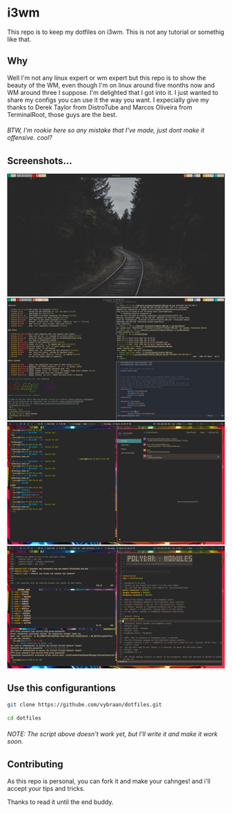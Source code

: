 # i3wm
This repo is to keep my dotfiles on i3wm.  This is not any tutorial or somethig like that.

## Why
Well I'm not any linux expert or wm expert but this repo is to show the beauty of the WM, even though I'm on linux around five months now and WM around three I suppose. I'm delighted that I got into it. I just wanted to share my configs you can use it the way you want. I expecially give my thanks to Derek Taylor from DistroTube and Marcos Oliveira from TerminalRoot, those guys are the best.
###### BTW, I'm rookie here so any mistake that I've made, just dont make it offensive. cool?

## Screenshots...
![Example...](https://raw.githubusercontent.com/vybraan/dotfiles/i3wm/pics/1.png)
![Example...](https://raw.githubusercontent.com/vybraan/dotfiles/i3wm/pics/2.png)
![Example...](https://raw.githubusercontent.com/vybraan/dotfiles/i3wm/pics/1.2.png)
![Example...](https://raw.githubusercontent.com/vybraan/dotfiles/i3wm/pics/1.4.png)



## Use this configurantions
```bash
git clone https://githube.com/vybraan/dotfiles.git
```
```bash
cd dotfiles
```

###### NOTE: The script above doesn't work yet, but I'll write it and make it work soon.

## Contributing 
As this repo is personal, you can fork it and make your cahnges! and i'll accept your tips and tricks. 

Thanks to read it until the end buddy.
